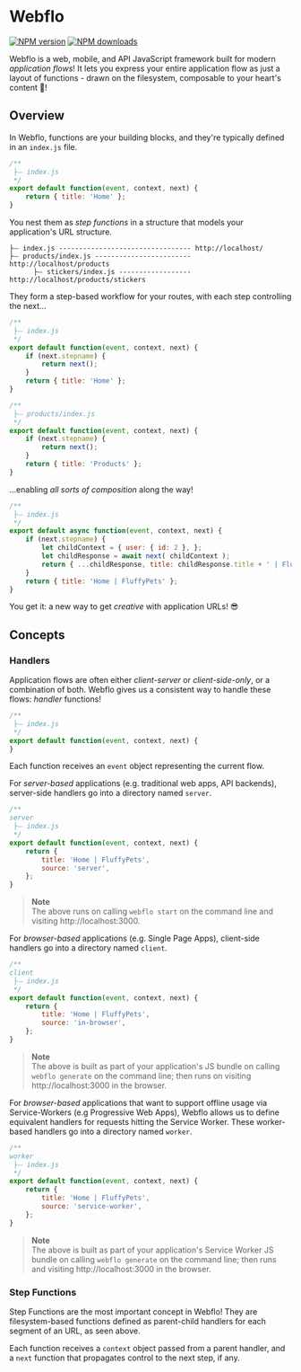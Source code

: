 # Webflo

<!-- BADGES/ -->

<span class="badge-npmversion"><a href="https://npmjs.org/package/@web-native-js/observables" title="View this project on NPM"><img src="https://img.shields.io/npm/v/@web-native-js/observables.svg" alt="NPM version" /></a></span>
<span class="badge-npmdownloads"><a href="https://npmjs.org/package/@web-native-js/observables" title="View this project on NPM"><img src="https://img.shields.io/npm/dm/@web-native-js/observables.svg" alt="NPM downloads" /></a></span>

<!-- /BADGES -->

Webflo is a web, mobile, and API JavaScript framework built for modern *application flows*! It lets you express your entire application flow as just a layout of functions - drawn on the filesystem, composable to your heart's content 🍉!

## Overview

In Webflo, functions are your building blocks, and they're typically defined in an `index.js` file.

```js
/**
 ├⏤ index.js
 */
export default function(event, context, next) {
    return { title: 'Home' };
}
```

You nest them as *step functions* in a structure that models your application's URL structure.

```shell
├⏤ index.js --------------------------------- http://localhost/
├⏤ products/index.js ------------------------ http://localhost/products
      ├⏤ stickers/index.js ------------------ http://localhost/products/stickers
```

They form a step-based workflow for your routes, with each step controlling the next...

```js
/**
 ├⏤ index.js
 */
export default function(event, context, next) {
    if (next.stepname) {
        return next();
    }
    return { title: 'Home' };
}
```

```js
/**
 ├⏤ products/index.js
 */
export default function(event, context, next) {
    if (next.stepname) {
        return next();
    }
    return { title: 'Products' };
}
```
    
...enabling *all sorts of composition* along the way!

```js
/**
 ├⏤ index.js
 */
export default async function(event, context, next) {
    if (next.stepname) {
        let childContext = { user: { id: 2 }, };
        let childResponse = await next( childContext );
        return { ...childResponse, title: childResponse.title + ' | FluffyPets' };
    }
    return { title: 'Home | FluffyPets' };
}
```

You get it: a new way to get *creative* with application URLs! 😎

## Concepts

### Handlers

Application flows are often either *client-server* or *client-side-only*, or a combination of both. Webflo gives us a consistent way to handle these flows: *handler* functions!

```js
/**
 ├⏤ index.js
 */
export default function(event, context, next) {
}
```
Each function receives an `event` object representing the current flow.

For *server-based* applications (e.g. traditional web apps, API backends), server-side handlers go into a directory named `server`.

```js
/**
server
 ├⏤ index.js
 */
export default function(event, context, next) {
    return {
        title: 'Home | FluffyPets',
        source: 'server',
    };
}
```

> **Note**
> <br>The above runs on calling `webflo start` on the command line and visiting http://localhost:3000.
 
For *browser-based* applications (e.g. Single Page Apps), client-side handlers go into a directory named `client`.

```js
/**
client
 ├⏤ index.js
 */
export default function(event, context, next) {
    return {
        title: 'Home | FluffyPets',
        source: 'in-browser',
    };
}
```

> **Note**
> <br>The above is built as part of your application's JS bundle on calling `webflo generate` on the command line; then runs on visiting http://localhost:3000 in the browser.
 
For *browser-based* applications that want to support offline usage via Service-Workers (e.g Progressive Web Apps), Webflo allows us to define equivalent handlers for requests hitting the Service Worker. These worker-based handlers go into a directory named `worker`.

```js
/**
worker
 ├⏤ index.js
 */
export default function(event, context, next) {
    return {
        title: 'Home | FluffyPets',
        source: 'service-worker',
    };
}
```

> **Note**
> <br>The above is built as part of your application's Service Worker JS bundle on calling `webflo generate` on the command line; then runs and visiting http://localhost:3000 in the browser.
 
### Step Functions

Step Functions are the most important concept in Webflo! They are filesystem-based functions defined as parent-child handlers for each segment of an URL, as seen above.

Each function receives a `context` object passed from a parent handler, and a `next` function that propagates control to the next step, if any.

